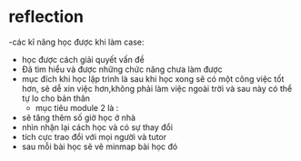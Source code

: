 # reflection
   -các kĩ năng học được khi làm case:
+  học được cách giải quyết vấn đề 
+ Đã tìm hiểu và được những chức năng chưa làm được
+ mục đích khi học lập trình là sau khi học xong sẽ có một công việc tốt hơn, sẽ dễ xin việc hơn,không phải làm việc ngoài trời và sau này có thể tự lo cho bản thân
  + mục tiêu module 2 là :
+ sẽ tăng thêm số giờ học ở nhà
+ nhìn nhận lại cách học và có sự thay đổi
+ tích cực trao đổi với mọi người và tutor
+ sau mỗi bài học sẽ vẽ minmap bài học đó
